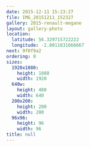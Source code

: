 ```yaml
---
date: 2015-12-11 15:23:27
file: IMG_20151211_152327
gallery: 2015-renault-megane
layout: gallery-photo
location:
  latitude: 56.329715722222
  longitude: -2.8011831666667
next: 9f0f9a2
ordering: 0
sizes:
  1920x1080:
    height: 1080
    width: 1920
  640w:
    height: 480
    width: 640
  200x200:
    height: 200
    width: 200
  96x96:
    height: 96
    width: 96
title: null
---
```

